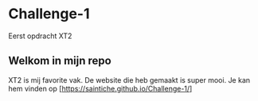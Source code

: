 # Challenge-1
 Eerst opdracht XT2

##  Welkom in mijn repo
XT2 is mij favorite vak. De website die heb gemaakt is super mooi.
Je kan hem vinden op [https://saintiche.github.io/Challenge-1/]
